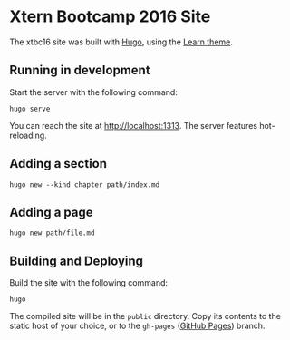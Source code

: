 # Xtern Bootcamp 2016 Site

The xtbc16 site was built with [Hugo](http://gohugo.io/), using the [Learn theme](http://themes.gohugo.io/hugo-theme-learn/).

## Running in development

Start the server with the following command:

```shell
hugo serve
```

You can reach the site at [http://localhost:1313](http://localhost:1313). The server features hot-reloading.

## Adding a section

```shell
hugo new --kind chapter path/index.md
```

## Adding a page

```shell
hugo new path/file.md
```

## Building and Deploying

Build the site with the following command:

```shell
hugo
```

The compiled site will be in the `public` directory. Copy its contents to the static host of your choice, or to the `gh-pages` ([GitHub Pages](https://pages.github.com/)) branch.
